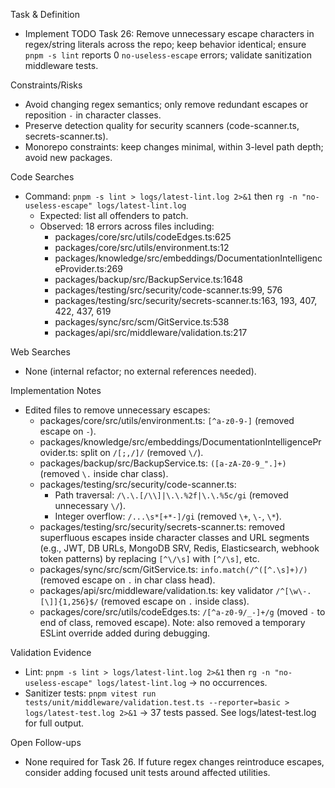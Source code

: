 Task & Definition
- Implement TODO Task 26: Remove unnecessary escape characters in regex/string literals across the repo; keep behavior identical; ensure `pnpm -s lint` reports 0 `no-useless-escape` errors; validate sanitization middleware tests.

Constraints/Risks
- Avoid changing regex semantics; only remove redundant escapes or reposition `-` in character classes.
- Preserve detection quality for security scanners (code-scanner.ts, secrets-scanner.ts).
- Monorepo constraints: keep changes minimal, within 3-level path depth; avoid new packages.

Code Searches
- Command: `pnpm -s lint > logs/latest-lint.log 2>&1` then `rg -n "no-useless-escape" logs/latest-lint.log`
  - Expected: list all offenders to patch.
  - Observed: 18 errors across files including:
    - packages/core/src/utils/codeEdges.ts:625
    - packages/core/src/utils/environment.ts:12
    - packages/knowledge/src/embeddings/DocumentationIntelligenceProvider.ts:269
    - packages/backup/src/BackupService.ts:1648
    - packages/testing/src/security/code-scanner.ts:99, 576
    - packages/testing/src/security/secrets-scanner.ts:163, 193, 407, 422, 437, 619
    - packages/sync/src/scm/GitService.ts:538
    - packages/api/src/middleware/validation.ts:217

Web Searches
- None (internal refactor; no external references needed).

Implementation Notes
- Edited files to remove unnecessary escapes:
  - packages/core/src/utils/environment.ts: `[^a-z0-9-]` (removed escape on `-`).
  - packages/knowledge/src/embeddings/DocumentationIntelligenceProvider.ts: split on `/[;,/]/` (removed `\/`).
  - packages/backup/src/BackupService.ts: `([a-zA-Z0-9_".]+)` (removed `\.` inside char class).
  - packages/testing/src/security/code-scanner.ts:
    - Path traversal: `/\.\.[/\\]|\.\.%2f|\.\.%5c/gi` (removed unnecessary `\/`).
    - Integer overflow: `/...\s*[+*-]/gi` (removed `\+`, `\-`, `\*`).
  - packages/testing/src/security/secrets-scanner.ts: removed superfluous escapes inside character classes and URL segments (e.g., JWT, DB URLs, MongoDB SRV, Redis, Elasticsearch, webhook token patterns) by replacing `[^\/\s]` with `[^/\s]`, etc.
  - packages/sync/src/scm/GitService.ts: `info.match(/^([^.\s]+)/)` (removed escape on `.` in char class head).
  - packages/api/src/middleware/validation.ts: key validator `/^[\w\-.[\]]{1,256}$/` (removed escape on `.` inside class).
  - packages/core/src/utils/codeEdges.ts: `/[^a-z0-9/_-]+/g` (moved `-` to end of class, removed escape). Note: also removed a temporary ESLint override added during debugging.

Validation Evidence
- Lint: `pnpm -s lint > logs/latest-lint.log 2>&1` then `rg -n "no-useless-escape" logs/latest-lint.log` → no occurrences.
- Sanitizer tests: `pnpm vitest run tests/unit/middleware/validation.test.ts --reporter=basic > logs/latest-test.log 2>&1` → 37 tests passed. See logs/latest-test.log for full output.

Open Follow-ups
- None required for Task 26. If future regex changes reintroduce escapes, consider adding focused unit tests around affected utilities.
